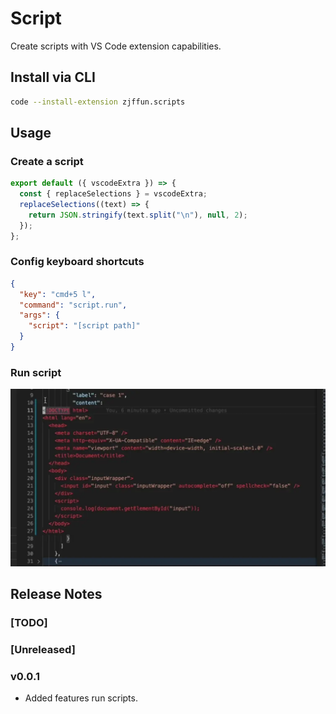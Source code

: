 # Script

Create scripts with VS Code extension capabilities.

## Install via CLI

```bash
code --install-extension zjffun.scripts
```

## Usage

### Create a script

```js
export default ({ vscodeExtra }) => {
  const { replaceSelections } = vscodeExtra;
  replaceSelections((text) => {
    return JSON.stringify(text.split("\n"), null, 2);
  });
};
```

### Config keyboard shortcuts

```json
{
  "key": "cmd+5 l",
  "command": "script.run",
  "args": {
    "script": "[script path]"
  }
}
```

### Run script

<img src="images/run-script.webp" width="700px">

## Release Notes

### [TODO]

### [Unreleased]

### v0.0.1

- Added features run scripts.
